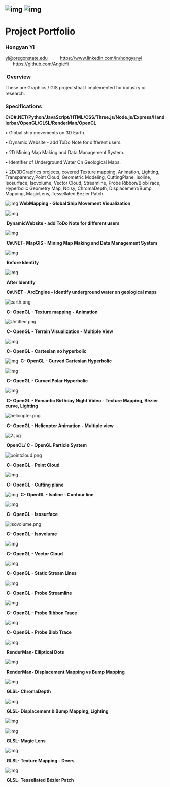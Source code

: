 ## ![img](/img/clip_image002.gif) ![img](/img/clip_image004.jpg)

# Project Portfolio 

### **Hongyan Yi**

yi@oregonstate.edu           https://www.linkedin.com/in/hongyanyi        https://github.com/AngieYi 

###  Overview

These are Graphics / GIS projectsthat I implemented for industry or research.

### Specifications

**C/C#.NET/Python/JavaScript/HTML/CSS/Three.js/Node.js/Express/Handlerbar/OpenGL/GLSL/RenderMan/OpenCL**

• Global ship movements on 3D Earth.

• Dynamic Website - add ToDo Note for different users.

• 2D Mining Map Making and Data Management System.

• Identifier of Underground Water On Geological Maps.

• 2D/3DGraphics projects, covered Texture mapping, Animation, Lighting, Transparency,Point Cloud, Geometric Modeling, CuttingPlane, Isoline, Isosurface, Isovolume, Vector Cloud, Streamline, Probe Ribbon/BlobTrace, Hyperbolic Geometry Map, Noisy, ChromaDepth, Displacement/Bump Mapping, MagicLens, Tessellated Bézier Patch.





![img](/img/clip_image006.jpg)
                                          **WebMapping - Global Ship Movement Visualization**
                                          
                                          
                                          
                                         
                                         
![img](/img/clip_image008.jpg)

​						                               **DynamicWebsite - add ToDo Note for different users**





![img](/img/clip_image010.jpg)

​                                          **C#.NET- MapGIS - Mining Map Making and Data Management System**





![img](/img/clip_image012.jpg)

​                                          **Before Identify**

![img](/img/clip_image014.jpg)

​                                          **After Identify**

​                                          **C#.NET - ArcEngine - Identify underground water on geological maps**





![earth.png](/img/clip_image016.gif)

​                                          **C- OpenGL - Texture mapping - Animation**





![Untitled.png](/img/clip_image018.jpg)

​                                          **C- OpenGL - Terrain Visualization - Multiple View**





![img](/img/clip_image020.jpg)

​                                          **C- OpenGL - Cartesian no hyperbolic**





![img](/img/clip_image022.jpg)
​                                          **C- OpenGL - Curved Cartesian Hyperbolic**





![img](/img/clip_image024.jpg)

​                                          **C- OpenGL - Curved Polar Hyperbolic**





![img](/img/clip_image026.jpg)

​			**C- OpenGL - Romantic Birthday Night Video - Texture Mapping, Bézier curve, Lighting**





![helicopter.png](/img/clip_image028.jpg)

​						**C- OpenGL - Helicopter Animation - Multiple view**





![2.jpg](/img/clip_image030.jpg)

​						**OpenCL/ C - OpenGL Particle System**





![pointcloud.png](/img/clip_image032.jpg)

​							**C- OpenGL - Point Cloud**





![img](/img/clip_image034.jpg)

​							**C- OpenGL - Cutting plane**





![img](/img/clip_image036.jpg)
​							**C- OpenGL - Isoline - Contour line**





![img](/img/clip_image038.jpg)

​							**C- OpenGL - Isosurface**





![Isovolume.png](/img/clip_image040.jpg)

​							**C- OpenGL - Isovolume**





![img](/img/clip_image042.jpg)

​							**C- OpenGL - Vector Cloud**





![img](/img/clip_image044.jpg)

​							**C- OpenGL - Static Stream Lines**





![img](/img/clip_image046.jpg)

​							**C- OpenGL - Probe Streamline**





![img](/img/clip_image048.jpg)

​							**C- OpenGL - Probe Ribbon Trace**





![img](/img/clip_image050.jpg)

​							**C- OpenGL - Probe Blob Trace**





![img](/img/clip_image052.jpg)

​							**RenderMan- Elliptical Dots**





![img](/img/clip_image054.jpg)

​							**RenderMan- Displacement Mapping vs Bump Mapping**





![img](/img/clip_image056.jpg)

​                                                                      **GLSL- ChromaDepth**




![img](/img/clip_image058.jpg)

​							**GLSL- Displacement & Bump Mapping, Lighting**




![img](/img/clip_image060.jpg)


![img](/img/clip_image062.jpg)

​                                                                       		**GLSL- Magic Lens**





![img](/img/clip_image064.jpg)

​                                                	 		 **GLSL- Texture Mapping - Deers**





![img](/img/clip_image066.jpg)

​                                                                    	**GLSL- Tessellated Bézier Patch**
